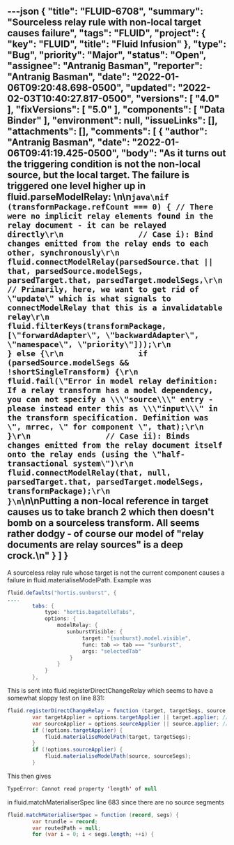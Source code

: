 ---json
{
  "title": "FLUID-6708",
  "summary": "Sourceless relay rule with non-local target causes failure",
  "tags": "FLUID",
  "project": {
    "key": "FLUID",
    "title": "Fluid Infusion"
  },
  "type": "Bug",
  "priority": "Major",
  "status": "Open",
  "assignee": "Antranig Basman",
  "reporter": "Antranig Basman",
  "date": "2022-01-06T09:20:48.698-0500",
  "updated": "2022-02-03T10:40:27.817-0500",
  "versions": [
    "4.0"
  ],
  "fixVersions": [
    "5.0"
  ],
  "components": [
    "Data Binder"
  ],
  "environment": null,
  "issueLinks": [],
  "attachments": [],
  "comments": [
    {
      "author": "Antranig Basman",
      "date": "2022-01-06T09:41:19.425-0500",
      "body": "As it turns out the triggering condition is not the non-local source, but the local target. The failure is triggered one level higher up in fluid.parseModelRelay: \n\n```java\nif (transformPackage.refCount === 0) { // There were no implicit relay elements found in the relay document - it can be relayed directly\r\n                // Case i): Bind changes emitted from the relay ends to each other, synchronously\r\n                fluid.connectModelRelay(parsedSource.that || that, parsedSource.modelSegs, parsedTarget.that, parsedTarget.modelSegs,\r\n                // Primarily, here, we want to get rid of \"update\" which is what signals to connectModelRelay that this is a invalidatable relay\r\n                    fluid.filterKeys(transformPackage, [\"forwardAdapter\", \"backwardAdapter\", \"namespace\", \"priority\"]));\r\n            } else {\r\n                if (parsedSource.modelSegs && !shortSingleTransform) {\r\n                    fluid.fail(\"Error in model relay definition: If a relay transform has a model dependency, you can not specify a \\\"source\\\" entry - please instead enter this as \\\"input\\\" in the transform specification. Definition was \", mrrec, \" for component \", that);\r\n                }\r\n                // Case ii): Binds changes emitted from the relay document itself onto the relay ends (using the \"half-transactional system\")\r\n                fluid.connectModelRelay(that, null, parsedTarget.that, parsedTarget.modelSegs, transformPackage);\r\n            }\n```\n\nPutting a non-local reference in target causes us to take branch 2 which then doesn't bomb on a sourceless transform. All seems rather dodgy - of course our model of \"relay documents are relay sources\" is a deep crock.\n"
    }
  ]
}
---
A sourceless relay rule whose target is not the current component causes a failure in fluid.materialiseModelPath. Example was

```java
fluid.defaults("hortis.sunburst", {
....
        tabs: {
            type: "hortis.bagatelleTabs",
            options: {
                modelRelay: {
                   sunburstVisible: {
                        target: "{sunburst}.model.visible",
                        func: tab => tab === "sunburst",
                        args: "selectedTab"
                    }           
                }
            }
        },
```

This is sent into fluid.registerDirectChangeRelay which seems to have a somewhat sloppy test on line 831:

```java
fluid.registerDirectChangeRelay = function (target, targetSegs, source, sourceSegs, linkId, transducer, options, npOptions) {
        var targetApplier = options.targetApplier || target.applier; // first branch implies the target is a relay document
        var sourceApplier = options.sourceApplier || source.applier; // first branch implies the source is a relay document - listener will be transactional
        if (!options.targetApplier) {
            fluid.materialiseModelPath(target, targetSegs);
        }
        if (!options.sourceApplier) {
            fluid.materialiseModelPath(source, sourceSegs);
        }
```

This then gives&#x20;

```java
TypeError: Cannot read property 'length' of null
```

in fluid.matchMaterialiserSpec line 683 since there are no source segments

```java
fluid.matchMaterialiserSpec = function (record, segs) {
        var trundle = record;
        var routedPath = null;
        for (var i = 0; i < segs.length; ++i) {
```

        